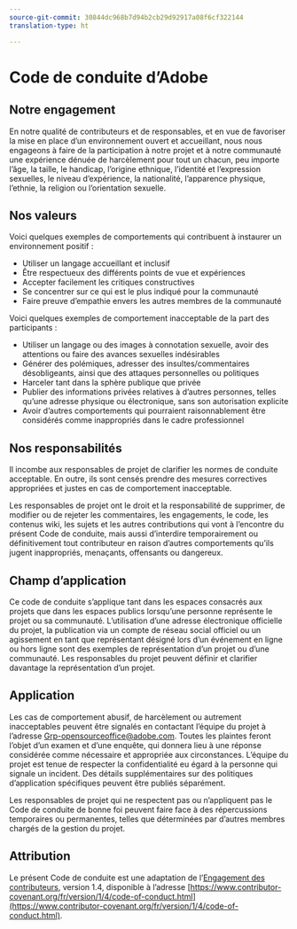 ```yaml
---
source-git-commit: 30844dc968b7d94b2cb29d92917a08f6cf322144
translation-type: ht

---
```

# Code de conduite d’Adobe

## Notre engagement

En notre qualité de contributeurs et de responsables, et en vue
de favoriser la mise en place d’un environnement ouvert et accueillant, nous nous engageons à
faire de la participation à notre projet et à notre communauté une expérience dénuée de harcèlement pour tout un chacun, peu importe l’âge, la taille,
le handicap, l’origine ethnique, l’identité et l’expression sexuelles, le niveau d’expérience,
la nationalité, l’apparence physique, l’ethnie, la religion ou
l’orientation sexuelle.

## Nos valeurs

Voici quelques exemples de comportements qui contribuent à instaurer un environnement
positif :

* Utiliser un langage accueillant et inclusif
* Être respectueux des différents points de vue et expériences
* Accepter facilement les critiques constructives
* Se concentrer sur ce qui est le plus indiqué pour la communauté
* Faire preuve d’empathie envers les autres membres de la communauté

Voici quelques exemples de comportement inacceptable de la part des participants :

* Utiliser un langage ou des images à connotation sexuelle, avoir des attentions ou faire des avances sexuelles indésirables
* Générer des polémiques, adresser des insultes/commentaires désobligeants, ainsi que des attaques personnelles ou politiques
* Harceler tant dans la sphère publique que privée
* Publier des informations privées relatives à d’autres personnes, telles qu’une adresse physique ou
électronique, sans son autorisation explicite
* Avoir d’autres comportements qui pourraient raisonnablement être considérés
comme inappropriés dans le cadre professionnel

## Nos responsabilités

Il incombe aux responsables de projet de clarifier les normes de conduite acceptable.
En outre, ils sont censés prendre des mesures correctives appropriées
et justes en cas de comportement inacceptable.

Les responsables de projet ont le droit et la responsabilité de supprimer, de modifier ou
de rejeter les commentaires, les engagements, le code, les contenus wiki, les sujets et les autres contributions
qui vont à l’encontre du présent Code de conduite, mais aussi d’interdire temporairement
ou définitivement tout contributeur en raison d’autres comportements qu’ils jugent inappropriés,
menaçants, offensants ou dangereux.

## Champ d’application

Ce code de conduite s’applique tant dans les espaces consacrés aux projets que dans les espaces publics
lorsqu’une personne représente le projet ou sa communauté. L’utilisation d’une
adresse électronique officielle du projet, la publication via un compte de réseau social officiel
ou un agissement en tant que représentant désigné lors d’un événement en ligne
ou hors ligne sont des exemples de représentation d’un projet ou d’une communauté. Les responsables du projet peuvent définir et
clarifier davantage la représentation d’un projet.

## Application

Les cas de comportement abusif, de harcèlement ou autrement inacceptables
peuvent être signalés en contactant l’équipe du projet à l’adresse Grp-opensourceoffice@adobe.com. Toutes
les plaintes feront l’objet d’un examen et d’une enquête, qui donnera lieu
à une réponse considérée comme nécessaire et appropriée aux circonstances. L’équipe du projet est
tenue de respecter la confidentialité eu égard à la personne qui signale un incident.
Des détails supplémentaires sur des politiques d’application spécifiques peuvent être publiés séparément.

Les responsables de projet qui ne respectent pas ou n’appliquent pas le Code de conduite de bonne foi
peuvent faire face à des répercussions temporaires ou permanentes, telles que déterminées par d’autres
membres chargés de la gestion du projet.

## Attribution

Le présent Code de conduite est une adaptation de l’[Engagement des contributeurs](https://contributor-covenant.org), version 1.4,
disponible à l’adresse [https://www.contributor-covenant.org/fr/version/1/4/code-of-conduct.html](https://www.contributor-covenant.org/fr/version/1/4/code-of-conduct.html).
